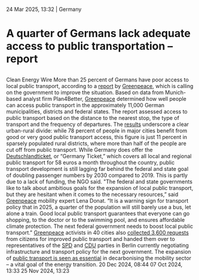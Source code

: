 24 Mar 2025, 13:32
| 
Germany
# A quarter of Germans lack adequate access to public transportation – report
## 
Clean Energy Wire
More than 25 percent of Germans have poor access to local public transport, according to a [report](https://www.greenpeace.de/publikationen/abgehaengt-oepnv-qualitaet-in-deutschland) by [Greenpeace](https://www.cleanenergywire.org/experts/greenpeace-germany), which is calling on the government to improve the situation. Based on data from Munich-based analyst firm Plan4Better, [Greenpeace](https://www.cleanenergywire.org/experts/greenpeace-germany) determined how well people can access public transport in the approximately 11,000 German municipalities, districts and federal states. The report assessed access to public transport based on the distance to the nearest stop, the type of transport and the frequency of departures.
The [results](https://presseportal.greenpeace.de/248162-ein-viertel-der-deutschen-hat-sehr-schlechten-zugang-zu-bus-und-bahn) underscore a clear urban-rural divide: while 78 percent of people in major cities benefit from good or very good public transport access, this figure is just 11 percent in sparsely populated rural districts, where more than half of the people are cut off from public transport.
While Germany does offer the [Deutschlandticket](https://www.cleanenergywire.org/news/flat-rate-train-ticket-reduced-germanys-transport-emissions-5-first-year-analysis), or “Germany Ticket,” which covers all local and regional public transport for 58 euros a month throughout the country, public transport development is still lagging far behind the federal and state goal of doubling passenger numbers by 2030 compared to 2019. This is partly due to a lack of funding, the NGO said.
"The federal and state governments like to talk about ambitious goals for the expansion of local public transport, but they are hesitant when it comes to the necessary resources,” said [Greenpeace](https://www.cleanenergywire.org/experts/greenpeace-germany) mobility expert Lena Donat. “It is a warning sign for transport policy that in 2025, a quarter of the population will still barely use a bus, let alone a train. Good local public transport guarantees that everyone can go shopping, to the doctor or to the swimming pool, and ensures affordable climate protection. The next federal government needs to boost local public transport."
[Greenpeace](https://www.cleanenergywire.org/experts/greenpeace-germany) activists in 40 cities also [collected 3,600 requests](https://www.mynewsdesk.com/de/greenpeace-ev/pressreleases/3600-bus-und-bahn-wuensche-fuer-die-koalitionsverhandelnden-3376885) from citizens for improved public transport and handed them over to representatives of the [SPD](https://www.cleanenergywire.org/experts/spd-social-democratic-party) and [CDU](https://www.cleanenergywire.org/experts/cdu-christian-democratic-union) parties in Berlin currently negotiating infrastructure and transport policy for the next government.
The expansion of [public transport is seen as essential](https://www.cleanenergywire.org/news/germans-say-public-transport-key-achieving-climate-targets-refuse-let-go-cars) in decarbonising the mobility sector – a vital goal of the energy transition.
20 Dec 2024, 08:44
07 Oct 2024, 13:33
25 Nov 2024, 13:23